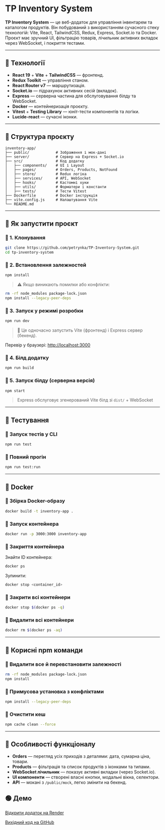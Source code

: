 # TP Inventory System

**TP Inventory System** — це веб-додаток для управління інвентарем та каталогом продуктів. Він побудований з використанням сучасного стеку технологій: Vite, React, TailwindCSS, Redux, Express, Socket.io та Docker. Проєкт має зручний UI, фільтрацію товарів, лічильник активних вкладок через WebSocket, і покриття тестами.

---

## 🔧 Технології

* **React 19** + **Vite** + **TailwindCSS** — фронтенд.
* **Redux Toolkit** — управління станом.
* **React Router v7** — маршрутизація.
* **Socket.io** — підрахунок активних сесій (вкладок).
* **Express** — серверна частина для обслуговування білду та WebSocket.
* **Docker** — контейнеризація проєкту.
* **Vitest** + **Testing Library** — юніт-тести компонентів та логіки.
* **Lucide-react** — сучасні іконки.

---

## 📁 Структура проєкту

```
inventory-app/
├── public/            # Зображення і мок-дані
├── server/            # Сервер на Express + Socket.io
├── src/               # Код додатку
│   ├── components/    # UI і Layout
│   ├── pages/         # Orders, Products, NotFound
│   ├── store/         # Redux логіка
│   ├── services/      # API, WebSocket
│   ├── hooks/         # Кастомні хуки
│   ├── utils/         # Форматери і константи
│   ├── tests/         # Тести Vitest
├── Dockerfile         # Docker інструкція
├── vite.config.js     # Налаштування Vite
└── README.md
```

---

## 🚀 Як запустити проєкт

### 🔹 1. Клонування

```bash
git clone https://github.com/petrynka/TP-Inventory-System.git
cd tp-inventory-system
```

### 🔹 2. Встановлення залежностей

```bash
npm install
```

> ⚠️ Якщо виникають помилки або конфлікти:

```bash
rm -rf node_modules package-lock.json
npm install --legacy-peer-deps
```

### 🔹 3. Запуск у режимі розробки

```bash
npm run dev
```

> 🔁 Це одночасно запустить Vite (фронтенд) і Express сервер (бекенд).

Перевір у браузері: [http://localhost:3000](http://localhost:3000)

### 🔹 4. Білд додатку

```bash
npm run build
```

### 🔹 5. Запуск білду (серверна версія)

```bash
npm start
```

> Express обслуговує згенерований Vite білд зі `dist/` + WebSocket

---

## 🧪 Тестування

### 🔹 Запуск тестів у CLI

```bash
npm run test
```

### 🔹 Повний прогін

```bash
npm run test:run
```

---

## 🐳 Docker

### 🔹 Збірка Docker-образу

```bash
docker build -t inventory-app .
```

### 🔹 Запуск контейнера

```bash
docker run -p 3000:3000 inventory-app
```

### 🔹 Закриття контейнера

Знайти ID контейнера:

```bash
docker ps
```

Зупинити:

```bash
docker stop <container_id>
```

### 🔹 Закрити всі контейнери

```bash
docker stop $(docker ps -q)
```

### 🔹 Видалити всі контейнери

```bash
docker rm $(docker ps -aq)
```

---

## 🧹 Корисні npm команди

### 🔹 Видалити все й перевстановити залежності

```bash
rm -rf node_modules package-lock.json
npm install
```

### 🔹 Примусова установка з конфліктами

```bash
npm install --legacy-peer-deps
```

### 🔹 Очистити кеш

```bash
npm cache clean --force
```

---

## 📌 Особливості функціоналу

* **Orders** — перегляд усіх приходів з деталями: дата, сумарна ціна, товари.
* **Products** — фільтрація та список продуктів з іконками та типами.
* **WebSocket лічильник** — показує активні вкладки (через Socket.io).
* **UI компоненти** — створені власні кнопки, модальні вікна, селектори.
* **API** — мокані з `/public/mock`, легко змінити на бекенд.


## 🟢 Демо

[Відкрити додаток на Render](https://inventory-app-rt5g.onrender.com)

[Вихідний код на GitHub](https://github.com/petrynka/TP-Inventory-System#)
